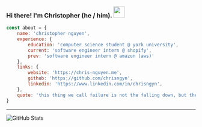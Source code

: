 ### Hi there! I'm Christopher (he / him). <img src="https://github.com/chrisngyn/chrisngyn/blob/master/Hi.gif" width="30px">

```javascript
const about = {
    name: 'christopher nguyen',
    experience: {
        education: 'computer science student @ york university',
        current: 'software engineer intern @ shopify',
        prev: 'software engineer intern @ amazon (aws)'
    },
    links: {
        website: 'https://chris-nguyen.me',
        github: 'https://github.com/chrisngyn',
        linkedin: 'https://www.linkedin.com/in/chrisngyn',
    },
    quote: 'this thing we call failure is not the falling down, but the staying down. - leslie knope'
}
```

----------------------------------------------------------------------------------------------------

![GitHub Stats](https://github-readme-stats.vercel.app/api?username=chrisngyn&show_icons=true&hide_rank=true&hide_border=true)
